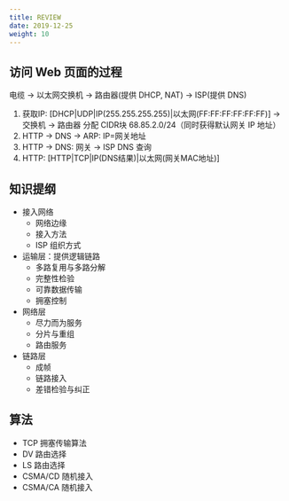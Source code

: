 ```yaml
---
title: REVIEW
date: 2019-12-25
weight: 10
---
```


## 访问 Web 页面的过程

电缆 -> 以太网交换机 -> 路由器(提供 DHCP, NAT) -> ISP(提供 DNS)

1. 获取IP: [DHCP|UDP|IP(255.255.255.255)|以太网(FF:FF:FF:FF:FF:FF)] -> 交换机 -> 路由器 分配 CIDR块 68.85.2.0/24（同时获得默认网关 IP 地址）
2. HTTP -> DNS -> ARP: IP=网关地址
3. HTTP -> DNS: 网关 -> ISP DNS 查询
4. HTTP: [HTTP|TCP|IP(DNS结果)|以太网(网关MAC地址)]

## 知识提纲

* 接入网络
  * 网络边缘
  * 接入方法
  * ISP 组织方式
* 运输层：提供逻辑链路
  * 多路复用与多路分解
  * 完整性检验
  * 可靠数据传输
  * 拥塞控制
* 网络层
  * 尽力而为服务
  * 分片与重组
  * 路由服务
* 链路层
  * 成帧
  * 链路接入
  * 差错检验与纠正

## 算法

* TCP 拥塞传输算法
* DV 路由选择
* LS 路由选择
* CSMA/CD 随机接入
* CSMA/CA 随机接入